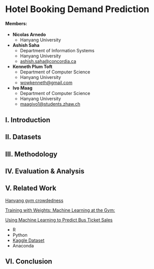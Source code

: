 # Hotel Booking Demand Prediction

<!-- #### Task 3 Proposal

This is our project for Hanyang Fall 2020 AI class. This Project is not connected to any SE-project.

We want to use historical hotel booking data to predict demand for specific week days. This could help hotel owners price their rooms for maximized ocupancy and increase their revenues. This effort is ment to help the hard hit hotel industry in times of corona.

We hope to find out more about the booking behaviour of costumers throughout the year. In additon, we'd like to create some graphs about the general occupancy of hotels by weekday.

We would like to achive this using random forest. Noone of us has ever used random forrest before but we hope to gian some experience and understanding in the process of this project. -->


#### Members:

* **Nicolas Arnedo**
  * Hanyang University
* **Ashish Saha**
  * Department of Information Systems
  * Hanyang University
  * ashish.saha@concordia.ca
* **Kenneth Plum Toft**
  * Department of Computer Science
  * Hanyang University
  * wowkenneth@gmail.com
* **Ivo Maag**
  * Department of Computer Science
  * Hanyang University
  * maagivo1@students.zhaw.ch


## I. Introduction


## II. Datasets


## III. Methodology


## IV. Evaluation & Analysis

<!-- ## Task 4 -->
## V. Related Work
[Hanyang gym crowdedness](https://www.kaggle.com/benvae/hanyang-gym-crowdedness)

[Training with Weights: Machine Learning at the Gym:](https://medium.com/@nicksrose72/training-with-weights-machine-learning-at-the-gym-356c643b402f)

[Using Machine Learning to Predict Bus Ticket Sales](https://heartbeat.fritz.ai/predicting-bus-ticket-sales-using-machine-learning-dd2fcfe15392?gi=b264624991a)

<!-- ### Tools / Software / Services -->
- R
- Python
- [Kaggle Dataset](https://www.kaggle.com/jessemostipak/hotel-booking-demand)
- Anaconda


## VI. Conclusion

